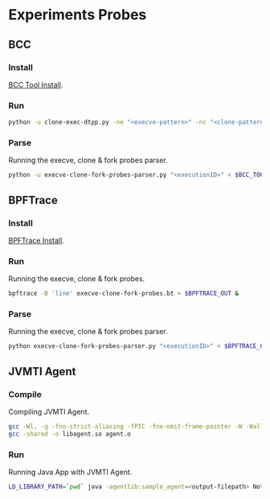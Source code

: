 # Experiments Probes

## BCC

### Install
[BCC Tool Install](https://github.com/iovisor/bcc/blob/master/INSTALL.md).

### Run
```sh
python -u clone-exec-dtpp.py -ne "<execve-pattern>" -nc "<clone-pattern>" > $BCC_TOOL_OUT &
```

### Parse
Running the execve, clone & fork probes parser.
```sh
python -u execve-clone-fork-probes-parser.py "<executionID>" < $BCC_TOOL_OUT
```

## BPFTrace

### Install
[BPFTrace Install](https://github.com/iovisor/bpftrace/blob/master/INSTALL.md).

### Run
Running the execve, clone & fork probes.
```sh
bpftrace -B 'line' execve-clone-fork-probes.bt > $BPFTRACE_OUT &
```

### Parse
Running the execve, clone & fork probes parser.
```sh
python execve-clone-fork-probes-parser.py "<executionID>" < $BPFTRACE_OUT
```

## JVMTI Agent

### Compile
Compiling JVMTI Agent.
``` sh
gcc -Wl, -g -fno-strict-aliasing -fPIC -fno-omit-frame-pointer -W -Wall  -Wno-unused -Wno-parentheses -I "$JVM_LIBRARY/include/" -I "$JVM_LIBRARY/include/linux" -c -o agent.o agent.c
gcc -shared -o libagent.so agent.o
```

### Run
Running Java App with JVMTI Agent.
``` sh
LD_LIBRARY_PATH=`pwd` java -agentlib:sample_agent=<output-filepath> Nothing
```
